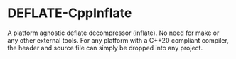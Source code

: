 # DEFLATE-CppInflate
A platform agnostic deflate decompressor (inflate). No need for make or any other external tools. For any platform with a C++20 compliant compiler, the header and source file can simply be dropped into any project.
